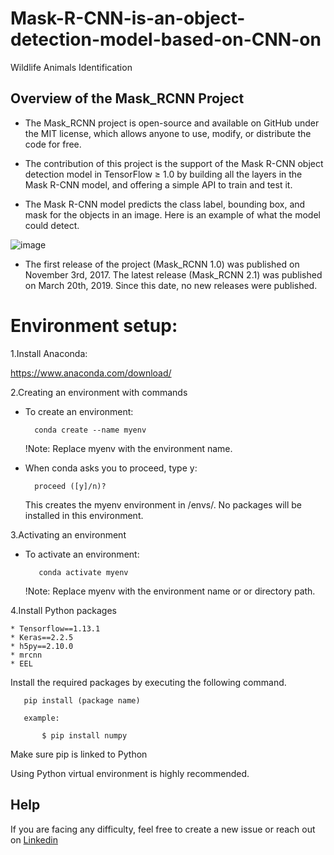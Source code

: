 # Mask-R-CNN-is-an-object-detection-model-based-on-CNN-on
Wildlife Animals Identification

## Overview of the Mask_RCNN Project

* The Mask_RCNN project is open-source and available on GitHub under the MIT license, which allows anyone to use, modify, or distribute the code for free.

* The contribution of this project is the support of the Mask R-CNN object detection model in TensorFlow ≥ 1.0 by building all the layers in the Mask R-CNN model, and offering a simple API to train and test it.

* The Mask R-CNN model predicts the class label, bounding box, and mask for the objects in an image. Here is an example of what the model could detect.

![image](https://user-images.githubusercontent.com/53464755/178788050-823433c1-eeb1-4fb5-afc4-d30d72a28c49.png)

* The first release of the project (Mask_RCNN 1.0) was published on November 3rd, 2017. The latest release (Mask_RCNN 2.1) was published on March 20th, 2019. Since this date, no new releases were published.

# Environment setup:

1.Install Anaconda:

 https://www.anaconda.com/download/
 
2.Creating an environment with commands

   * To create an environment:
   
           conda create --name myenv
     
     !Note:
     Replace myenv with the environment name.
   
   * When conda asks you to proceed, type y:
   
           proceed ([y]/n)?
           
     This creates the myenv environment in /envs/. No packages will be installed in this environment.

   
       
3.Activating an environment
 
  * To activate an environment:
       
           conda activate myenv
       
       !Note:
Replace myenv with the environment name or or directory path.

4.Install Python packages

    * Tensorflow==1.13.1
    * Keras==2.2.5
    * h5py==2.10.0
    * mrcnn
    * EEL
   
 Install the required packages by executing the following command.

       pip install (package name)
   
       example:
 
           $ pip install numpy
           
   Make sure pip is linked to Python
   
   Using Python virtual environment is highly recommended.

## Help

If you are facing any difficulty, feel free to create a new issue or reach out on [Linkedin](https://www.linkedin.com/in/abimanyu-m-872258208/)
